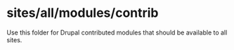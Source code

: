 # sites/all/modules/contrib

Use this folder for Drupal contributed modules that should be available to
all sites.